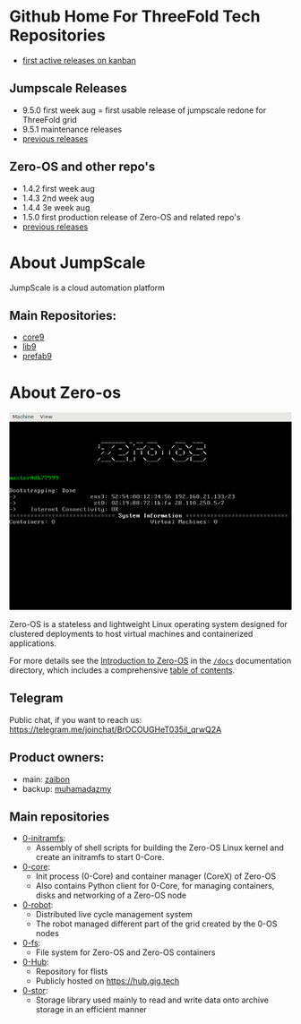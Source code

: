 # Github Home For ThreeFold Tech Repositories

- [first active releases on kanban](https://waffle.io/threefoldtech/home?milestone=none,1.4.2,9.5.0)

## Jumpscale Releases

- 9.5.0 first week aug = first usable release of jumpscale redone for ThreeFold grid
- 9.5.1 maintenance releases
- [previous releases](/jumpscale/release-notes)

## Zero-OS and other repo's

- 1.4.2 first week aug
- 1.4.3 2nd week aug
- 1.4.4 3e week aug
- 1.5.0 first production release of Zero-OS and related repo's
- [previous releases](zero-os/release-notes)



# About JumpScale
JumpScale is a cloud automation platform

## Main Repositories:
  - [core9](https://github.com/threefoldtech/jumpscale_core)
  - [lib9](https://github.com/threefoldtech/jumpscale_lib)
  - [prefab9](https://github.com/threefoldtech/jumpscale_prefab)


# About Zero-os

![Zero-OS console](g8os.png)

Zero-OS is a stateless and lightweight Linux operating system designed for clustered deployments to host virtual machines and containerized applications.

For more details see the [Introduction to Zero-OS](/docs/README.md) in the [`/docs`](/docs) documentation directory, which includes a comprehensive [table of contents](/docs/SUMMARY.md).

## Telegram
Public chat, if you want to reach us: https://telegram.me/joinchat/BrOCOUGHeT035il_qrwQ2A

## Product owners:
- main: [zaibon](https://github.com/zaibon)
- backup: [muhamadazmy](https://github.com/muhamadazmy)

## Main repositories

- [0-initramfs](https://github.com/threefoldtech/0-initramfs):
  - Assembly of shell scripts for building the Zero-OS Linux kernel and create an initramfs to start 0-Core.
- [0-core](https://github.com/threefoldtech/0-core):
  - Init process (0-Core) and container manager (CoreX) of Zero-OS
  - Also contains Python client for 0-Core, for managing containers, disks and networking of a Zero-OS node
- [0-robot](https://github.com/threefoldtech/0-robot): 
  - Distributed live cycle management system 
  - The robot managed different part of the grid created by the 0-OS nodes
- [0-fs](https://github.com/threefoldtech/0-fs):
  - File system for Zero-OS and Zero-OS containers
- [0-Hub](https://github.com/threefoldtech/0-hub):
  - Repository for flists
  - Publicly hosted on https://hub.gig.tech
- [0-stor](https://github.com/threefoldtech/0-stor):
  - Storage library used mainly to read and write data onto archive storage in an efficient manner
